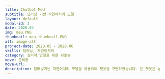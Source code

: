 ```yaml
---
title: Chatbot MeU
subtitle: 딥러닝 기반 자연어처리 모델
layout: default
modal-id: 1
date: 2020.04
img: meu.PNG
thumbnail: meu-thumbnail.PNG
alt: image-alt
project-date: 2020.05 - 2020.06
skills: 딥러닝, 자연어처리
category: 심리적 안정을 위한 위로봇
move: 준비중
move-url: 
description: 딥러닝기반 자연어처리 모델을 이용하여 챗봇을 구현하였습니다. 본 챗봇은 심리적으로 불안한 사람들을 위로해주기 위한 목적으로 1인가구와 독거노인을 대상으로 하고 있습니다. 챗봇과 대화하며 감정일기를 작성할 수 있고, 60가지 질문카드를 진행하면서 자신에 대해 돌아볼 수 있게 해줍니다.
---
```

